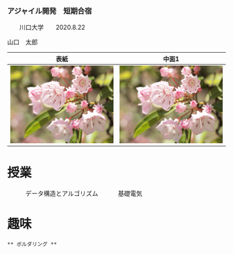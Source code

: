 ### アジャイル開発　短期合宿
　　川口大学　　2020.8.22

山口　太郎　

|表紙|中面1|
|---|---|
|![](bx00-150.jpg)|![](bx00-150.jpg)|
# 授業
　　　データ構造とアルゴリズム
　　　基礎電気
    
# 趣味
    ** ボルダリング **
     
